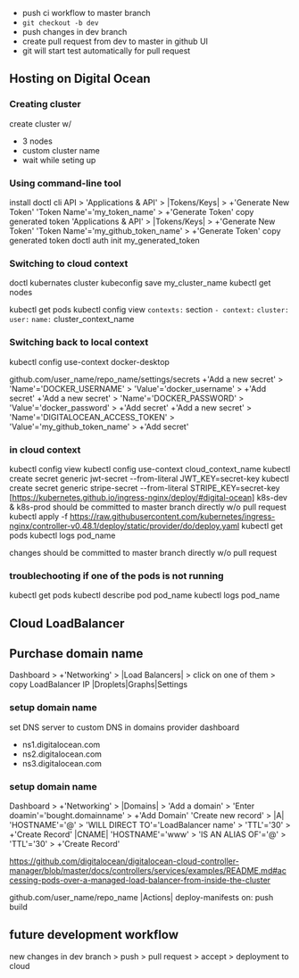 * push ci workflow to master branch
* `git checkout -b dev`
* push changes in dev branch
* create pull request from dev to master in github UI 
* git will start test automatically for pull request


## Hosting on Digital Ocean
### Creating cluster
create cluster w/ 
- 3 nodes 
- custom cluster name
- wait while seting up

### Using command-line tool
install doctl cli
API > 
    'Applications & API' > |Tokens/Keys| > +'Generate New Token'
        'Token Name'='my_token_name' > +'Generate Token'
            copy generated token
    'Applications & API' > |Tokens/Keys| > +'Generate New Token'
        'Token Name'='my_github_token_name' > +'Generate Token'
            copy generated token
doctl auth init my_generated_token 

### Switching to cloud context
doctl kubernates cluster kubeconfig save my_cluster_name
kubectl get nodes

kubectl get pods
kubectl config view
    `contexts:` section
    `- context:`
            `cluster:`
            `user:`
        `name:` cluster_context_name
### Switching back to local context
kubectl config use-context docker-desktop


github.com/user_name/repo_name/settings/secrets
    +'Add a new secret' > 
        'Name'='DOCKER_USERNAME' > 'Value'='docker_username' > +'Add secret'
    +'Add a new secret' > 
        'Name'='DOCKER_PASSWORD' > 'Value'='docker_password' > +'Add secret'
    +'Add a new secret' > 
        'Name'='DIGITALOCEAN_ACCESS_TOKEN' > 'Value'='my_github_token_name' > +'Add secret'

### in cloud context
kubectl config view
kubectl config use-context cloud_context_name
kubectl create secret generic jwt-secret --from-literal JWT_KEY=secret-key
kubectl create secret generic stripe-secret --from-literal STRIPE_KEY=secret-key
[https://kubernetes.github.io/ingress-nginx/deploy/#digital-ocean]
k8s-dev & k8s-prod should be committed to master branch directly w/o pull request
kubectl apply -f https://raw.githubusercontent.com/kubernetes/ingress-nginx/controller-v0.48.1/deploy/static/provider/do/deploy.yaml
kubectl get pods
kubectl logs pod_name

changes should be committed to master branch directly w/o pull request

### troublechooting if one of the pods is not running
kubectl get pods
kubectl describe pod pod_name
kubectl logs pod_name

## Cloud LoadBalancer

## Purchase domain name
Dashboard > +'Networking' >
    |Load Balancers| > click on one of them >
        copy LoadBalancer IP
        |Droplets|Graphs|Settings
### setup domain name
set DNS server to custom DNS in domains provider dashboard
- ns1.digitalocean.com
- ns2.digitalocean.com
- ns3.digitalocean.com
### setup domain name
Dashboard > +'Networking' >
    |Domains| > 'Add a domain' > 'Enter doamin'='bought.domainname' > +'Add Domain'
    'Create new record' > 
    |A|
    'HOSTNAME'='@' > 'WILL DIRECT TO'='LoadBalancer name' > 'TTL'='30' > +'Create Record'
    |CNAME|
    'HOSTNAME'='www' > 'IS AN ALIAS OF'='@' > 'TTL'='30' > +'Create Record'

https://github.com/digitalocean/digitalocean-cloud-controller-manager/blob/master/docs/controllers/services/examples/README.md#accessing-pods-over-a-managed-load-balancer-from-inside-the-cluster


github.com/user_name/repo_name
|Actions|
deploy-manifests on: push
    build

## future development workflow
new changes in dev branch > push > pull request > accept > deployment to cloud
